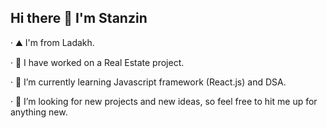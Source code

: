 Hi there 👋 I'm Stanzin
-------------------------------------------------------------------------------------------------------------------------------------------------------------
· ⛰  I'm from Ladakh.  

· 🔭 I have worked  on a Real Estate project.

· 🌱 I’m currently learning Javascript framework (React.js) and DSA.

· 👯 I’m looking for new projects and new ideas, so feel free to hit me up for anything new.






